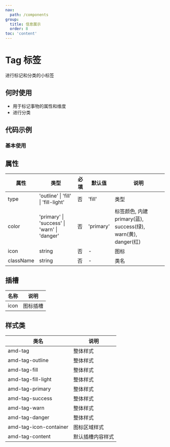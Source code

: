 ```yaml
---
nav:
  path: /components
group:
  title: 信息展示
  order: 8
toc: 'content'
---
```

# Tag 标签
进行标记和分类的小标签
## 何时使用
- 用于标记事物的属性和维度
- 进行分类

## 代码示例
### 基本使用
<code src='../../demo/pages/Tag'></code>



## 属性
| 属性 | 类型 | 必填 | 默认值 | 说明 |
| -----|-----|-----|-----|----- |
| type | 'outline' &verbar; 'fill' &verbar; 'fill-light' | 否 | 'fill' | 类型 |
| color | 'primary' &verbar; 'success' &verbar; 'warn' &verbar; 'danger' | 否 | 'primary' | 标签颜色, 内建 primary(蓝), success(绿), warn(黄), danger(红) |
| icon | string| 否 | - | 图标 |
| className | string | 否 | - | 类名 |

## 插槽
| 名称 | 说明 |
| ----|----|
| icon | 图标插槽 |

## 样式类
| 类名 | 说明 |
| ----|----|
| amd-tag | 整体样式 |
| amd-tag-outline | 整体样式 |
| amd-tag-fill | 整体样式 |
| amd-tag-fill-light | 整体样式 |
| amd-tag-primary | 整体样式 |
| amd-tag-success | 整体样式 |
| amd-tag-warn | 整体样式 |
| amd-tag-danger | 整体样式 |
| amd-tag-icon-container | 图标区域样式 |
| amd-tag-content | 默认插槽内容样式 |
